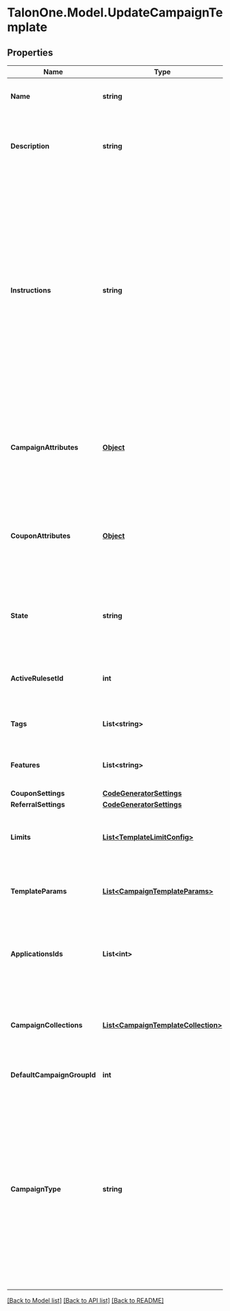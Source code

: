 # TalonOne.Model.UpdateCampaignTemplate
## Properties

Name | Type | Description | Notes
------------ | ------------- | ------------- | -------------
**Name** | **string** | The campaign template name. | 
**Description** | **string** | Customer-facing text that explains the objective of the template. | 
**Instructions** | **string** | Customer-facing text that explains how to use the template. For example, you can use this property to explain the available attributes of this template, and how they can be modified when a user uses this template to create a new campaign. | 
**CampaignAttributes** | [**Object**](.md) | The campaign attributes that campaigns created from this template will have by default. | [optional] 
**CouponAttributes** | [**Object**](.md) | The campaign attributes that coupons created from this template will have by default. | [optional] 
**State** | **string** | Only campaign templates in &#39;available&#39; state may be used to create campaigns. | 
**ActiveRulesetId** | **int** | The ID of the ruleset this campaign template will use. | [optional] 
**Tags** | **List&lt;string&gt;** | A list of tags for the campaign template. | [optional] 
**Features** | **List&lt;string&gt;** | A list of features for the campaign template. | [optional] 
**CouponSettings** | [**CodeGeneratorSettings**](CodeGeneratorSettings.md) |  | [optional] 
**ReferralSettings** | [**CodeGeneratorSettings**](CodeGeneratorSettings.md) |  | [optional] 
**Limits** | [**List&lt;TemplateLimitConfig&gt;**](TemplateLimitConfig.md) | The set of limits that operate for this campaign template. | [optional] 
**TemplateParams** | [**List&lt;CampaignTemplateParams&gt;**](CampaignTemplateParams.md) | Fields which can be used to replace values in a rule. | [optional] 
**ApplicationsIds** | **List&lt;int&gt;** | A list of IDs of the Applications that are subscribed to this campaign template. | 
**CampaignCollections** | [**List&lt;CampaignTemplateCollection&gt;**](CampaignTemplateCollection.md) | The campaign collections from the blueprint campaign for the template. | [optional] 
**DefaultCampaignGroupId** | **int** | The default campaign group ID. | [optional] 
**CampaignType** | **string** | The campaign type. Possible type values:   - &#x60;cartItem&#x60;: Type of campaign that can apply effects only to cart items.   - &#x60;advanced&#x60;: Type of campaign that can apply effects to customer sessions and cart items.  | [optional] [default to CampaignTypeEnum.Advanced]

[[Back to Model list]](../README.md#documentation-for-models) [[Back to API list]](../README.md#documentation-for-api-endpoints) [[Back to README]](../README.md)

